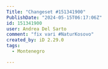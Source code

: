 ```yaml
---
Title: "Changeset #151341900"
PublishDate: "2024-05-15T06:17:06Z"
id: 151341900
user: Andrea Del Sarto
comment: "fix vari #NaturKosovo"
created_by: iD 2.29.0
tags:
  - Montenegro

---
```

